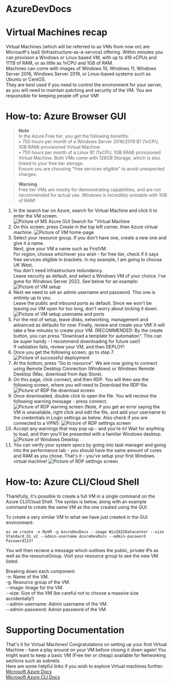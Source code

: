 # AzureDevDocs
# Virtual Machines recap
Virtual Machines (which will be referred to as VMs from now on) are Microsoft's IaaS (Infrastructure-as-a-service) offering. Within minutes you can provision a Windows or Linux based VM, with up to 416 vCPUs and 11TB of RAM, or as little as 1vCPU and 1GB of RAM.  
Machines can come with images of Windows 10, Windows 11, Windows Server 2016, Windows Server 2019, or Linux-based systems such as Ubuntu or CentOS.  
They are best used if you need to control the environment for your server, as you will need to maintain patching and security of the VM. You are responsible for keeping people off your VM!
# How-to: Azure Browser GUI
> **Note**  
> In the Azure Free tier, you get the following benefits:  
> • 750 hours per month of a Windows Server 2016/2019 B1 (1vCPU, 1GB RAM) provisioned Virtual Machine.  
> • 750 hours per month of a Linux B1 (1vCPU, 1GB RAM) provisioned Virtual Machine. 
> Both VMs come with 128GB Storage, which is also linked to your free tier storage.  
> Ensure you are choosing "free services eligible" to avoid unexpected charges.  

> **Warning**  
> Free tier VMs are mostly for demonstrating capabilities, and are not recommended for actual use. Windows is incredibly unstable with 1GB of RAM!
1. In the search bar on Azure, search for Virtual Machine and click it to enter the VM screen.  
   ![Picture of MS Azure GUI Search for "Virtual Machine](images/step1.png)
2. On this screen, press Create in the top left corner, then Azure virtual machine.
   ![Picture of VM home-page](images/step2.png)
3. Select your resource group. If you don't have one, create a new one and give it a name.  
   Next, give your VM a name such as FirstVM.  
   For region, choose whichever you wish - for free tier, check if it says free services eligible in brackets. In my example, I am going to choose UK West.  
   You don't need infrastructure redundancy.  
   Leave security as default, and select a Windows VM of your choice. I've gone for Windows Server 2022. See below for an example:
   ![Picture of VM setup](images/Step3.png)
4. Next we need to set an admin username and password. This one is entirely up to you.  
Leave the public and inbound ports as default. Since we won't be leaving our VM open for too long, don't worry about locking it down.
![Picture of VM setup username and ports](images/Step4.png)
5. For the rest of setup, leave disks, networking, management and advanced as defaults for now. Finally, review and create your VM! It will take a few minutes to create your VM.
(RECOMMENDED: By the create button, you can press "Download a template for automation". This can be super handy - I recommend downloading for future use!)  
If validation fails, review your VM, and then DEPLOY!  
6. Once you get the following screen, go to step 7.
![Picture of successful deployment](images/Step5.png)
7. At the bottom, press "Go to resource". We are now going to connect using Remote Desktop Connection (Windows) or Windows Remote Desktop (Mac, download from App Store).  
8. On this page, click connect, and then RDP. You will then see the following screen, where you will need to Download the RDP file.
![Picture of RDP file download screen](images/Step6.png)
9. Once downloaded, double click to open the file. You will recieve the following warning message - press connect.
![Picture of RDP warning screen](images/Step7.png)
(Note, if you get an error saying the VM is unavailable, right click and edit the file, and add your username to the credentials in Login settings as below. Also check if you are connected to a VPN!):
![Picture of RDP settings screen](images/Step8.png)
10. Accept any warnings that may pop up - and you're in! Wait for anything to load, and then you'll be presented with a familiar Windows desktop.
![Picture of Windows Desktop](images/Step10.png)
11. You can verify your system specs by going into task manager and going into the performance tab - you should have the same amount of cores and RAM as you chose. That's it - you've setup your first Windows virtual machine!
![Picture of RDP settings screen](images/Step9.png)
# How-to: Azure CLI/Cloud Shell
Thankfully, it's possible to create a full VM in a single command on the Azure CLI/Cloud Shell.
The syntax is below, along with an example command to create the same VM as the one created using the GUI.  

To create a very similar VM to what we have just created in the GUI environment:

   ```shell 
   az vm create -n MyVM -g AzureDevDocs --image Win2022Datacenter --size Standard_D1_v2 --admin-username AzureDevDocs --admin-password Password123!
   ```  

You will then recieve a message which outlines the public, private IPs as well as the resourceGroup. Visit your resource group to see the new VM listed.

Breaking down each component:  
-n: Name of the VM.  
-g: Resource group of the VM.  
--image: Image for the VM.  
--size: Size of the VM (be careful not to choose a massive size accidentally!)  
--admin-username: Admin username of the VM.  
--admin-password: Admin password of the VM.    
# Supporting Documentation
That's it for Virtual Machines! Congratulations on setting up your first Virtual Machine - have a play around on your VM before closing it down again! You might want to keep a basic VM (Free tier or cheap) available for Networking sections such as subnets.  
Here are some helpful links if you wish to explore Virtual machines further:  
[Microsoft Azure Docs](https://docs.microsoft.com/en-us/azure/virtual-machines/)  
[Microsoft Azure CLI Docs](https://docs.microsoft.com/en-us/cli/azure/vm?view=azure-cli-latest)  
